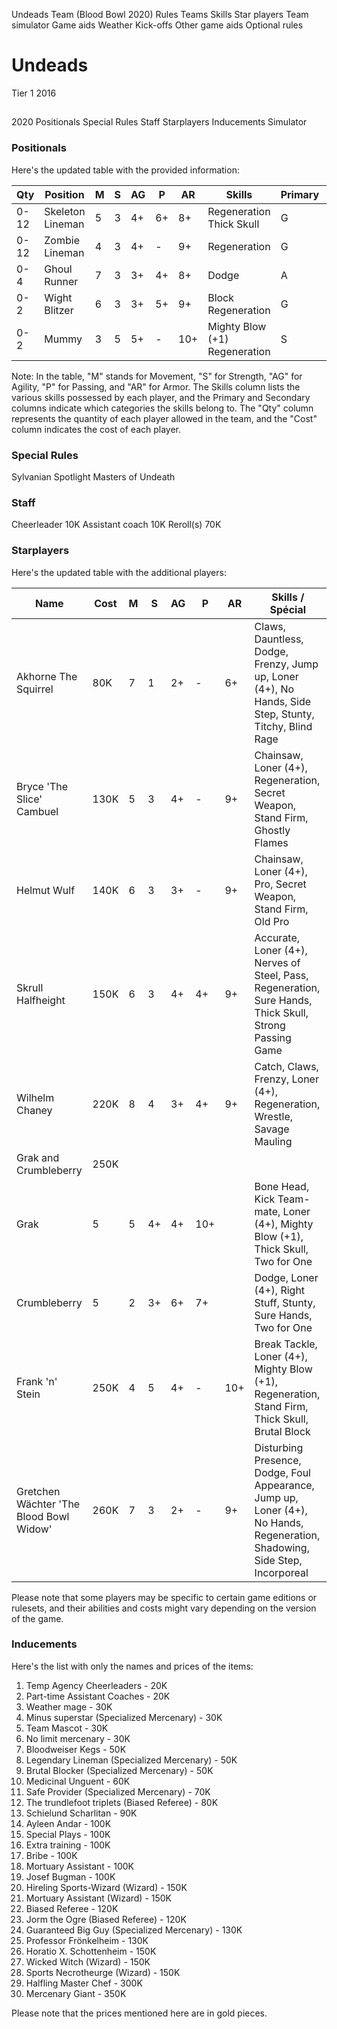 ﻿
Undeads Team (Blood Bowl 2020)
Rules
Teams
Skills
Star players
Team simulator
Game aids
Weather
Kick-offs
Other game aids
Optional rules
# Undeads
Tier 1
2016
## 
2020
Positionals
Special Rules
Staff
Starplayers
Inducements
Simulator
### Positionals
Here's the updated table with the provided information:

| Qty  | Position         | M | S | AG | P | AR | Skills                               | Primary | Secondary | Cost |
| ---- | ---------------- | - | - | -- | - | -- | ------------------------------------ | ------- | --------- | ---- |
| 0-12 | Skeleton Lineman | 5 | 3 | 4+ | 6+ | 8+ | Regeneration<br>Thick Skull          | G       | A         | 40K  |
| 0-12 | Zombie Lineman   | 4 | 3 | 4+ | -  | 9+ | Regeneration                         | G       | A         | 40K  |
| 0-4  | Ghoul Runner     | 7 | 3 | 3+ | 4+ | 8+ | Dodge                               | A       | G P       | 75K  |
| 0-2  | Wight Blitzer    | 6 | 3 | 3+ | 5+ | 9+ | Block<br>Regeneration                 | G       | S A P     | 90K  |
| 0-2  | Mummy            | 3 | 5 | 5+ | -  | 10+ | Mighty Blow (+1)<br>Regeneration     | S       | A G       | 125K |

Note: In the table, "M" stands for Movement, "S" for Strength, "AG" for Agility, "P" for Passing, and "AR" for Armor. The Skills column lists the various skills possessed by each player, and the Primary and Secondary columns indicate which categories the skills belong to. The "Qty" column represents the quantity of each player allowed in the team, and the "Cost" column indicates the cost of each player.
### Special Rules
Sylvanian Spotlight
Masters of Undeath
### Staff
Cheerleader
10K
Assistant coach
10K
Reroll(s)
70K
### Starplayers
Here's the updated table with the additional players:

| Name                            | Cost | M   | S   | AG  | P   | AR  | Skills / Spécial                                 |
| ------------------------------- | ---- | --- | --- | --- | --- | --- | ----------------------------------------------- |
| Akhorne The Squirrel            | 80K  | 7   | 1   | 2+  | -   | 6+  | Claws, Dauntless, Dodge, Frenzy, Jump up, Loner (4+), No Hands, Side Step, Stunty, Titchy, Blind Rage |
| Bryce 'The Slice' Cambuel       | 130K | 5   | 3   | 4+  | -   | 9+  | Chainsaw, Loner (4+), Regeneration, Secret Weapon, Stand Firm, Ghostly Flames |
| Helmut Wulf                     | 140K | 6   | 3   | 3+  | -   | 9+  | Chainsaw, Loner (4+), Pro, Secret Weapon, Stand Firm, Old Pro |
| Skrull Halfheight               | 150K | 6   | 3   | 4+  | 4+  | 9+  | Accurate, Loner (4+), Nerves of Steel, Pass, Regeneration, Sure Hands, Thick Skull, Strong Passing Game |
| Wilhelm Chaney                  | 220K | 8   | 4   | 3+  | 4+  | 9+  | Catch, Claws, Frenzy, Loner (4+), Regeneration, Wrestle, Savage Mauling |
| Grak and Crumbleberry           | 250K |      |     |     |     |     |                                                 |
| Grak                            | 5    | 5   | 4+  | 4+  | 10+ |     | Bone Head, Kick Team-mate, Loner (4+), Mighty Blow (+1), Thick Skull, Two for One |
| Crumbleberry                    | 5    | 2   | 3+  | 6+  | 7+  |     | Dodge, Loner (4+), Right Stuff, Stunty, Sure Hands, Two for One |
| Frank 'n' Stein                 | 250K | 4   | 5   | 4+  | -   | 10+ | Break Tackle, Loner (4+), Mighty Blow (+1), Regeneration, Stand Firm, Thick Skull, Brutal Block |
| Gretchen Wächter 'The Blood Bowl Widow' | 260K | 7 | 3   | 2+  | -   | 9+  | Disturbing Presence, Dodge, Foul Appearance, Jump up, Loner (4+), No Hands, Regeneration, Shadowing, Side Step, Incorporeal |

Please note that some players may be specific to certain game editions or rulesets, and their abilities and costs might vary depending on the version of the game.
### Inducements
Here's the list with only the names and prices of the items:

1. Temp Agency Cheerleaders - 20K
2. Part-time Assistant Coaches - 20K
3. Weather mage - 30K
4. Minus superstar (Specialized Mercenary) - 30K
5. Team Mascot - 30K
6. No limit mercenary - 30K
7. Bloodweiser Kegs - 50K
8. Legendary Lineman (Specialized Mercenary) - 50K
9. Brutal Blocker (Specialized Mercenary) - 50K
10. Medicinal Unguent - 60K
11. Safe Provider (Specialized Mercenary) - 70K
12. The trundlefoot triplets (Biased Referee) - 80K
13. Schielund Scharlitan - 90K
14. Ayleen Andar - 100K
15. Special Plays - 100K
16. Extra training - 100K
17. Bribe - 100K
18. Mortuary Assistant - 100K
19. Josef Bugman - 100K
20. Hireling Sports-Wizard (Wizard) - 150K
21. Mortuary Assistant (Wizard) - 150K
22. Biased Referee - 120K
23. Jorm the Ogre (Biased Referee) - 120K
24. Guaranteed Big Guy (Specialized Mercenary) - 130K
25. Professor Frönkelheim - 130K
26. Horatio X. Schottenheim - 150K
27. Wicked Witch (Wizard) - 150K
28. Sports Necrotheurge (Wizard) - 150K
29. Halfling Master Chef - 300K
30. Mercenary Giant - 350K

Please note that the prices mentioned here are in gold pieces.